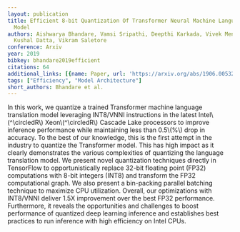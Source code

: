 ```yaml
---
layout: publication
title: Efficient 8-bit Quantization Of Transformer Neural Machine Language Translation
  Model
authors: Aishwarya Bhandare, Vamsi Sripathi, Deepthi Karkada, Vivek Menon, Sun Choi,
  Kushal Datta, Vikram Saletore
conference: Arxiv
year: 2019
bibkey: bhandare2019efficient
citations: 64
additional_links: [{name: Paper, url: 'https://arxiv.org/abs/1906.00532'}]
tags: ["Efficiency", "Model Architecture"]
short_authors: Bhandare et al.
---
```

In this work, we quantize a trained Transformer machine language translation
model leveraging INT8/VNNI instructions in the latest Intel\\(^\circledR\\)
Xeon\\(^\circledR\\) Cascade Lake processors to improve inference performance while
maintaining less than 0.5\\(%\\) drop in accuracy. To the best of our knowledge,
this is the first attempt in the industry to quantize the Transformer model.
This has high impact as it clearly demonstrates the various complexities of
quantizing the language translation model. We present novel quantization
techniques directly in TensorFlow to opportunistically replace 32-bit floating
point (FP32) computations with 8-bit integers (INT8) and transform the FP32
computational graph. We also present a bin-packing parallel batching technique
to maximize CPU utilization. Overall, our optimizations with INT8/VNNI deliver
1.5X improvement over the best FP32 performance. Furthermore, it reveals the
opportunities and challenges to boost performance of quantized deep learning
inference and establishes best practices to run inference with high efficiency
on Intel CPUs.
